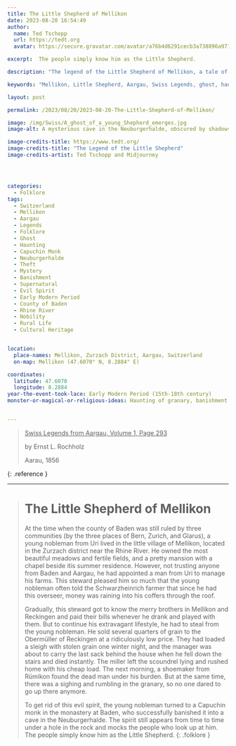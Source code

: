 ```yaml
---
title: The Little Shepherd of Mellikon
date: 2023-08-20 16:54:49
author:
  name: Ted Tschopp
  url: https://tedt.org
  avatar: https://secure.gravatar.com/avatar/a76b4d6291cecb3a738896a971bfb903?s=512&d=mp&r=g

excerpt:  The people simply know him as the Little Shepherd.

description: "The legend of the Little Shepherd of Mellikon, a tale of theft, sudden death, and a haunting spirit. Discover the history, folklore, and mystery that surround this Aargau legend."

keywords: "Mellikon, Little Shepherd, Aargau, Swiss Legends, ghost, haunting, Capuchin monk, Neuburgerhalde, folklore, mystery"

layout: post

permalink: /2023/08/20/2023-08-20-The-Little-Shepherd-of-Mellikon/

image: /img/Swiss/A_ghost_of_a_young_Shepherd_emerges.jpg
image-alt: A mysterious cave in the Neuburgerhalde, obscured by shadows and mist. In the foreground, villagers peer upward, faces etched with curiosity and fear. The hole in the rock looms ominously, embodying the legend of the Little Shepherd who still haunts the area.

image-credits-title: https://www.tedt.org/
image-credits-title: "The Legend of the Little Shepherd"
image-credits-artist: Ted Tschopp and Midjourney




categories:
  - Folklore
tags:
  - Switzerland
  - Mellikon
  - Aargau
  - Legends
  - Folklore
  - Ghost
  - Haunting
  - Capuchin Monk
  - Neuburgerhalde
  - Theft
  - Mystery
  - Banishment
  - Supernatural
  - Evil Spirit
  - Early Modern Period
  - County of Baden
  - Rhine River
  - Nobility
  - Rural Life
  - Cultural Heritage


location:
  place-names: Mellikon, Zurzach District, Aargau, Switzerland
  on-map: Mellikon (47.6070° N, 8.2884° E)

coordinates:
  latitude: 47.6070
  longitude: 8.2884
year-the-event-took-lace: Early Modern Period (15th-18th century)
monster-or-magical-or-religious-ideas: Haunting of granary, banishment of spirit


---
```


> <ins>Swiss Legends from Aargau, Volume 1, Page 293</ins>
> 
> by Ernst L. Rochholz
> 
> Aarau, 1856
>
{: .reference }

---

> # The Little Shepherd of Mellikon
> 
> At the time when the county of Baden was still ruled by three communities (by the three places of Bern, Zurich, and Glarus), a young nobleman from Uri lived in the little village of Mellikon, located in the Zurzach district near the Rhine River. He owned the most beautiful meadows and fertile fields, and a pretty mansion with a chapel beside itis summer residence. However, not trusting anyone from Baden and Aargau, he had appointed a man from Uri to manage his farms. This steward pleased him so much that the young nobleman often told the Schwarzheinrich farmer that since he had this overseer, money was raining into his coffers through the roof.
>
> Gradually, this steward got to know the merry brothers in Mellikon and Reckingen and paid their bills whenever he drank and played with them. But to continue his extravagant lifestyle, he had to steal from the young nobleman. He sold several quarters of grain to the Obermüller of Reckingen at a ridiculously low price. They had loaded a sleigh with stolen grain one winter night, and the manager was about to carry the last sack behind the house when he fell down the stairs and died instantly. The miller left the scoundrel lying and rushed home with his cheap load. The next morning, a shoemaker from Rümikon found the dead man under his burden. But at the same time, there was a sighing and rumbling in the granary, so no one dared to go up there anymore.
>
>To get rid of this evil spirit, the young nobleman turned to a Capuchin monk in the monastery at Baden, who successfully banished it into a cave in the Neuburgerhalde. The spirit still appears from time to time under a hole in the rock and mocks the people who look up at him. The people simply know him as the Little Shepherd.
{: .folklore }
